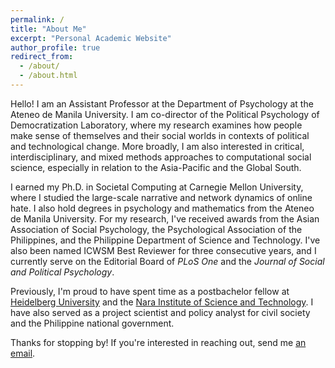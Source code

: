 ```yaml
---
permalink: /
title: "About Me"
excerpt: "Personal Academic Website"
author_profile: true
redirect_from: 
  - /about/
  - /about.html
---
```


Hello! I am an Assistant Professor at the Department of Psychology at the Ateneo de Manila University. I am co-director of the Political Psychology of Democratization Laboratory, where my research examines how people make sense of themselves and their social worlds in contexts of political and technological change. More broadly, I am also interested in critical, interdisciplinary, and mixed methods approaches to computational social science, especially in relation to the Asia-Pacific and the Global South.

I earned my Ph.D. in Societal Computing at Carnegie Mellon University, where I studied the large-scale narrative and network dynamics of online hate. I also hold degrees in psychology and mathematics from the Ateneo de Manila University. For my research, I've received awards from the Asian Association of Social Psychology, the Psychological Association of the Philippines, and the Philippine Department of Science and Technology. I've also been named ICWSM Best Reviewer for three consecutive years, and I currently serve on the Editorial Board of *PLoS One* and the *Journal of Social and Political Psychology*.

Previously, I'm proud to have spent time as a postbachelor fellow at <a href = "https://www.cl.uni-heidelberg.de/statnlpgroup/members/" target = "_blank">Heidelberg University</a> and the <a href = "https://isw3.naist.jp/Research/cs-ubi-en.html" target = "_blank">Nara Institute of Science and Technology</a>. I have also served as a project scientist and policy analyst for civil society and the Philippine national government. 

Thanks for stopping by! If you're interested in reaching out, send me <a href = "mailto:juyheng@ateneo.edu" target = "_blank">an email</a>.

